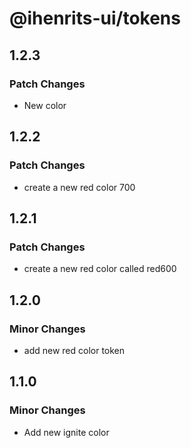 # @ihenrits-ui/tokens

## 1.2.3

### Patch Changes

- New color

## 1.2.2

### Patch Changes

- create a new red color 700

## 1.2.1

### Patch Changes

- create a new red color called red600

## 1.2.0

### Minor Changes

- add new red color token

## 1.1.0

### Minor Changes

- Add new ignite color
